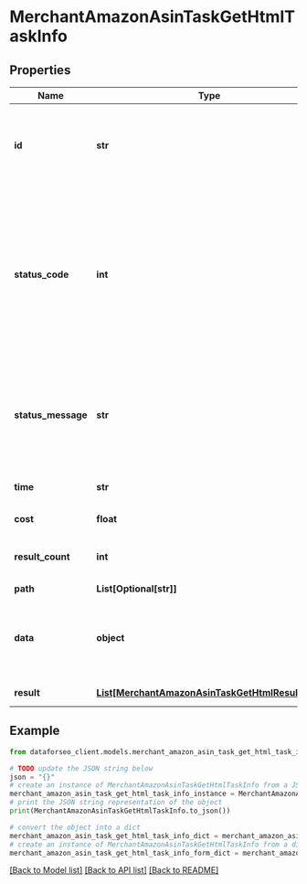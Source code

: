 # MerchantAmazonAsinTaskGetHtmlTaskInfo


## Properties

Name | Type | Description | Notes
------------ | ------------- | ------------- | -------------
**id** | **str** | task identifier unique task identifier in our system in the UUID format | [optional] 
**status_code** | **int** | status code of the task generated by DataForSEO, can be within the following range: 10000-60000 you can find the full list of the response codes here | [optional] 
**status_message** | **str** | informational message of the task you can find the full list of general informational messages here | [optional] 
**time** | **str** | execution time, seconds | [optional] 
**cost** | **float** | total tasks cost, USD | [optional] 
**result_count** | **int** | number of elements in the result array | [optional] 
**path** | **List[Optional[str]]** | URL path | [optional] 
**data** | **object** | contains the same parameters that you specified in the POST request | [optional] 
**result** | [**List[MerchantAmazonAsinTaskGetHtmlResultInfo]**](MerchantAmazonAsinTaskGetHtmlResultInfo.md) | array of results | [optional] 

## Example

```python
from dataforseo_client.models.merchant_amazon_asin_task_get_html_task_info import MerchantAmazonAsinTaskGetHtmlTaskInfo

# TODO update the JSON string below
json = "{}"
# create an instance of MerchantAmazonAsinTaskGetHtmlTaskInfo from a JSON string
merchant_amazon_asin_task_get_html_task_info_instance = MerchantAmazonAsinTaskGetHtmlTaskInfo.from_json(json)
# print the JSON string representation of the object
print(MerchantAmazonAsinTaskGetHtmlTaskInfo.to_json())

# convert the object into a dict
merchant_amazon_asin_task_get_html_task_info_dict = merchant_amazon_asin_task_get_html_task_info_instance.to_dict()
# create an instance of MerchantAmazonAsinTaskGetHtmlTaskInfo from a dict
merchant_amazon_asin_task_get_html_task_info_form_dict = merchant_amazon_asin_task_get_html_task_info.from_dict(merchant_amazon_asin_task_get_html_task_info_dict)
```
[[Back to Model list]](../README.md#documentation-for-models) [[Back to API list]](../README.md#documentation-for-api-endpoints) [[Back to README]](../README.md)


